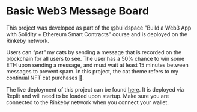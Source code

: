 # Basic Web3 Message Board

This project was developed as part of the @buildspace "Build a Web3 App with Solidity + Ethereum Smart Contracts" course and is deployed on the Rinkeby network.

Users can _"pet"_ my cats by sending a message that is recorded on the blockchain for all users to see. The user has a 50% chance to win some ETH upon sending a message, and must wait at least 15 minutes between messages to prevent spam. In this project, the cat theme refers to my continual NFT cat purchases 🙂.

The live deployment of this project can be found [here](https://waveportal-baseline-student.lgingerich.repl.co/). It is deployed via Replit and will need to be loaded upon startup. Make sure you are connected to the Rinkeby network when you connect your wallet.
